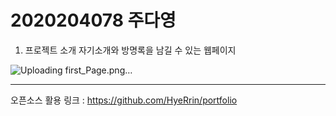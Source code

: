 # 2020204078 주다영

1. 프로젝트 소개
   자기소개와 방명록을 남길 수 있는 웹페이지

![Uploading first_Page.png…]()

---

오픈소스 활용 링크 : https://github.com/HyeRrin/portfolio
